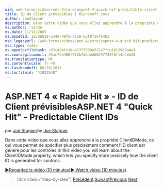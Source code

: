 ```yaml
---
uid: web-forms/videos/net-4/core/aspnet-4-quick-hit-predictable-client-ids
title: ID de Client prévisibles | Microsoft Docs
author: JoeStagner
description: Dans cette vidéo que vous allez apprendre à la propriété ClientIDMode, ce qui vous permet de spécifier plus précisément comment l’ID client est généré pour les contrôles.
ms.author: riande
ms.date: 11/11/2009
ms.assetid: 1a5db019-2349-49fa-a750-53f8f26f94b3
msc.legacyurl: /web-forms/videos/net-4/core/aspnet-4-quick-hit-predictable-client-ids
msc.type: video
ms.openlocfilehash: c07c42bfe3dab17f7509a52147fcb1812907a4a3
ms.sourcegitcommit: 45ac74e400f9f2b7dbded66297730f6f14a4eb25
ms.translationtype: MT
ms.contentlocale: fr-FR
ms.lasthandoff: 08/16/2018
ms.locfileid: "41832548"
---
```

<a name="aspnet-4-quick-hit---predictable-client-ids"></a><span data-ttu-id="333bd-103">ASP.NET 4 « Rapide Hit » - ID de Client prévisibles</span><span class="sxs-lookup"><span data-stu-id="333bd-103">ASP.NET 4 "Quick Hit" - Predictable Client IDs</span></span>
====================
<span data-ttu-id="333bd-104">par [Joe Stagner](https://github.com/JoeStagner)</span><span class="sxs-lookup"><span data-stu-id="333bd-104">by [Joe Stagner](https://github.com/JoeStagner)</span></span>

<span data-ttu-id="333bd-105">Dans cette vidéo que vous allez apprendre à la propriété ClientIDMode, ce qui vous permet de spécifier plus précisément comment l’ID client est généré pour les contrôles.</span><span class="sxs-lookup"><span data-stu-id="333bd-105">In this video you will learn about the ClientIDMode property, which lets you specify more precisely how the client ID is generated for controls.</span></span> 

[<span data-ttu-id="333bd-106">&#9654;Regardez la vidéo (10 minutes)</span><span class="sxs-lookup"><span data-stu-id="333bd-106">&#9654; Watch video (10 minutes)</span></span>](https://channel9.msdn.com/Blogs/ASP-NET-Site-Videos/aspnet-4-quick-hit-predictable-client-ids)

> [!div class="step-by-step"]
> <span data-ttu-id="333bd-107">[Précédent](aspnet-4-quick-hit-clean-webconfig-files.md)
> [Suivant](aspnet-4-quick-hit-the-htmlencoder-utility-method.md)</span><span class="sxs-lookup"><span data-stu-id="333bd-107">[Previous](aspnet-4-quick-hit-clean-webconfig-files.md)
[Next](aspnet-4-quick-hit-the-htmlencoder-utility-method.md)</span></span>
